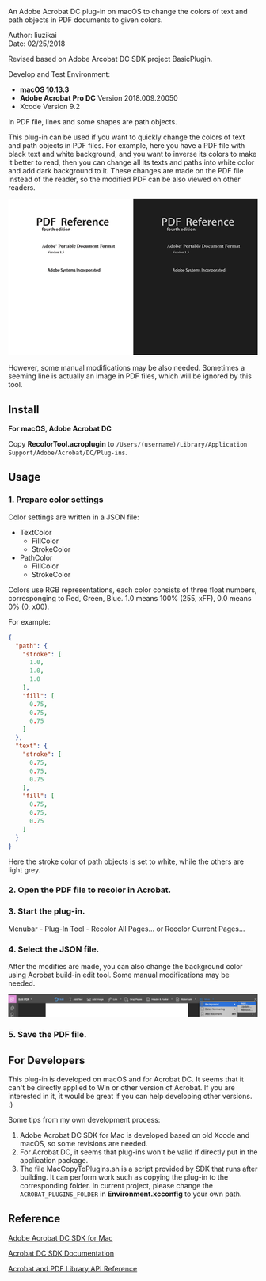 An Adobe Acrobat DC plug-in on macOS to change the colors of text and path objects in PDF documents to given colors.

Author: liuzikai  
Date: 02/25/2018

Revised based on Adobe Arcobat DC SDK project BasicPlugin.

Develop and Test Environment:
* **macOS 10.13.3**
* **Adobe Acrobat Pro DC** Version 2018.009.20050
* Xcode Version 9.2

In PDF file, lines and some shapes are path objects.

This plug-in can be used if you want to quickly change the colors of text and path objects in PDF files. For example, here you have a PDF file with black text and white background, and you want to inverse its colors to make it better to read, then you can change all its texts and paths into white color and add dark background to it. These changes are made on the PDF file instead of the reader, so the modified PDF can be also viewed on other readers.

![Sample for Color Inverter (2).png](resources/9432B7D0683D49C7A181A5593341CFCF.png)

However, some manual modifications may be also needed. Sometimes a seeming line is actually an image in PDF files, which will be ignored by this tool.


Install
---
**For macOS, Adobe Acrobat DC**

Copy **RecolorTool.acroplugin** to `/Users/(username)/Library/Application Support/Adobe/Acrobat/DC/Plug-ins`.


Usage
---
### 1. Prepare color settings
Color settings are written in a JSON file:
* TextColor
    * FillColor
    * StrokeColor
* PathColor
    * FillColor
    * StrokeColor

Colors use RGB representations, each color consists of three float numbers, corresponging to Red, Green, Blue. 1.0 means 100% (255, xFF), 0.0 means 0% (0, x00).

For example:

```json
{
  "path": {
    "stroke": [
      1.0,
      1.0,
      1.0
    ],
    "fill": [
      0.75,
      0.75,
      0.75
    ]
  },
  "text": {
    "stroke": [
      0.75,
      0.75,
      0.75
    ],
    "fill": [
      0.75,
      0.75,
      0.75
    ]
  }
}
```

Here the stroke color of path objects is set to white, while the others are light grey.

### 2. Open the PDF file to recolor in Acrobat.
### 3. Start the plug-in.
Menubar - Plug-In Tool - Recolor All Pages... or Recolor Current Pages...
### 4. Select the JSON file.
After the modifies are made, you can also change the background color using Acrobat build-in edit tool. Some manual modifications may be needed.

![Screen Shot 2018-02-20 at 23.26.13.png](resources/094D6A915CBC8FE2A2AE07F66CC21254.png )

### 5. Save the PDF file.

For Developers
---
This plug-in is developed on macOS and for Acrobat DC. It seems that it can't be directly applied to Win or other version of Acrobat. If you are interested in it, it would be great if you can help developing other versions. :)

Some tips from my own development process:
1. Adobe Acrobat DC SDK for Mac is developed based on old Xcode and macOS, so some revisions are needed.
2. For Acrobat DC, it seems that plug-ins won't be valid if directly put in the application package.
3. The file MacCopyToPlugins.sh is a script provided by SDK that runs after building. It can perform work such as copying the plug-in to the corresponding folder. In current project, please change the `ACROBAT_PLUGINS_FOLDER` in **Environment.xcconfig** to your own path.


Reference
---
[Adobe Acrobat DC SDK for Mac](https://www.adobe.com/devnet/acrobat.html)

[Acrobat DC SDK Documentation](https://help.adobe.com/en_US/acrobat/acrobat_dc_sdk/2015/HTMLHelp/#t=Acro12_MasterBook%2FIntroduction_Help_TitlePage%2FAbout_This_Help.htm)

[Acrobat and PDF Library API Reference](https://help.adobe.com/en_US/acrobat/acrobat_dc_sdk/2015/HTMLHelp/Acro12_MasterBook/API_References_SectionPage/API_References/Acrobat_API_Reference/index.html)
